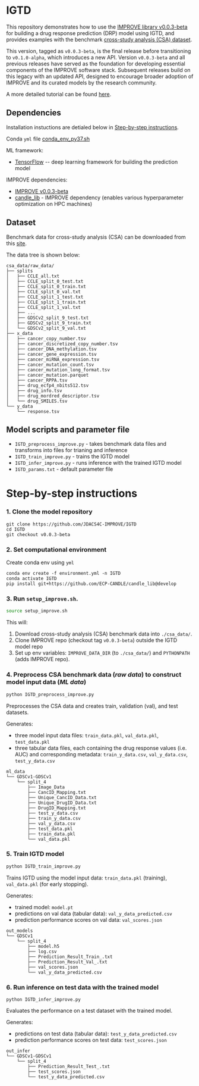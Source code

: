 # IGTD

This repository demonstrates how to use the [IMPROVE library v0.0.3-beta](https://github.com/JDACS4C-IMPROVE/IMPROVE/tree/v0.0.3-beta) for building a drug response prediction (DRP) model using IGTD, and provides examples with the benchmark [cross-study analysis (CSA) dataset](https://web.cels.anl.gov/projects/IMPROVE_FTP/candle/public/improve/benchmarks/single_drug_drp/benchmark-data-pilot1/csa_data/).

This version, tagged as `v0.0.3-beta`, is the final release before transitioning to `v0.1.0-alpha`, which introduces a new API. Version `v0.0.3-beta` and all previous releases have served as the foundation for developing essential components of the IMPROVE software stack. Subsequent releases build on this legacy with an updated API, designed to encourage broader adoption of IMPROVE and its curated models by the research community.

A more detailed tutorial can be found [here](https://jdacs4c-improve.github.io/docs/v0.0.3-beta/content/ModelContributorGuide.html).


## Dependencies
Installation instuctions are detialed below in [Step-by-step instructions](#step-by-step-instructions).

Conda `yml` file [conda_env_py37.sh](./conda_env_py37.sh)

ML framework:
+ [TensorFlow](https://www.tensorflow.org/) -- deep learning framework for building the prediction model


IMPROVE dependencies:
+ [IMPROVE v0.0.3-beta](https://github.com/JDACS4C-IMPROVE/IMPROVE/tree/v0.0.3-beta)
+ [candle_lib](https://github.com/ECP-CANDLE/candle_lib) - IMPROVE dependency (enables various hyperparameter optimization on HPC machines) 



## Dataset
Benchmark data for cross-study analysis (CSA) can be downloaded from this [site](https://web.cels.anl.gov/projects/IMPROVE_FTP/candle/public/improve/benchmarks/single_drug_drp/benchmark-data-pilot1/csa_data/).

The data tree is shown below:
```
csa_data/raw_data/
├── splits
│   ├── CCLE_all.txt
│   ├── CCLE_split_0_test.txt
│   ├── CCLE_split_0_train.txt
│   ├── CCLE_split_0_val.txt
│   ├── CCLE_split_1_test.txt
│   ├── CCLE_split_1_train.txt
│   ├── CCLE_split_1_val.txt
│   ├── ...
│   ├── GDSCv2_split_9_test.txt
│   ├── GDSCv2_split_9_train.txt
│   └── GDSCv2_split_9_val.txt
├── x_data
│   ├── cancer_copy_number.tsv
│   ├── cancer_discretized_copy_number.tsv
│   ├── cancer_DNA_methylation.tsv
│   ├── cancer_gene_expression.tsv
│   ├── cancer_miRNA_expression.tsv
│   ├── cancer_mutation_count.tsv
│   ├── cancer_mutation_long_format.tsv
│   ├── cancer_mutation.parquet
│   ├── cancer_RPPA.tsv
│   ├── drug_ecfp4_nbits512.tsv
│   ├── drug_info.tsv
│   ├── drug_mordred_descriptor.tsv
│   └── drug_SMILES.tsv
└── y_data
    └── response.tsv
```



## Model scripts and parameter file
+ `IGTD_preprocess_improve.py` - takes benchmark data files and transforms into files for trianing and inference
+ `IGTD_train_improve.py` - trains the IGTD model
+ `IGTD_infer_improve.py` - runs inference with the trained IGTD model
+ `IGTD_params.txt` - default parameter file



# Step-by-step instructions

### 1. Clone the model repository
```
git clone https://github.com/JDACS4C-IMPROVE/IGTD
cd IGTD
git checkout v0.0.3-beta
```


### 2. Set computational environment
Create conda env using `yml`
```
conda env create -f environment.yml -n IGTD
conda activate IGTD
pip install git+https://github.com/ECP-CANDLE/candle_lib@develop
```


### 3. Run `setup_improve.sh`.
```bash
source setup_improve.sh
```

This will:
1. Download cross-study analysis (CSA) benchmark data into `./csa_data/`.
2. Clone IMPROVE repo (checkout tag `v0.0.3-beta`) outside the IGTD model repo
3. Set up env variables: `IMPROVE_DATA_DIR` (to `./csa_data/`) and `PYTHONPATH` (adds IMPROVE repo).


### 4. Preprocess CSA benchmark data (_raw data_) to construct model input data (_ML data_)
```bash
python IGTD_preprocess_improve.py
```

Preprocesses the CSA data and creates train, validation (val), and test datasets.

Generates:
* three model input data files: `train_data.pkl`, `val_data.pkl`, `test_data.pkl`
* three tabular data files, each containing the drug response values (i.e. AUC) and corresponding metadata: `train_y_data.csv`, `val_y_data.csv`, `test_y_data.csv`

```
ml_data
└── GDSCv1-GDSCv1
    └── split_4
        ├── Image_Data
        ├── CancID_Mapping.txt
        ├── Unique_CancID_Data.txt
        ├── Unique_DrugID_Data.txt  
        ├── DrugID_Mapping.txt 
        ├── test_y_data.csv  
        ├── train_y_data.csv
        ├── val_y_data.csv        
        ├── test_data.pkl  
        ├── train_data.pkl     
        └── val_data.pkl
```


### 5. Train IGTD model
```bash
python IGTD_train_improve.py
```

Trains IGTD using the model input data: `train_data.pkl` (training), `val_data.pkl` (for early stopping).

Generates:
* trained model: `model.pt`
* predictions on val data (tabular data): `val_y_data_predicted.csv`
* prediction performance scores on val data: `val_scores.json`
```
out_models
└── GDSCv1
    └── split_4
        ├── model.h5
        ├── log.csv
        ├── Prediction_Result_Train_.txt  
        ├── Prediction_Result_Val_.txt
        ├── val_scores.json
        └── val_y_data_predicted.csv
```


### 6. Run inference on test data with the trained model
```python IGTD_infer_improve.py```

Evaluates the performance on a test dataset with the trained model.

Generates:
* predictions on test data (tabular data): `test_y_data_predicted.csv`
* prediction performance scores on test data: `test_scores.json`
```
out_infer
└── GDSCv1-GDSCv1
    └── split_4
        ├── Prediction_Result_Test_.txt
        ├── test_scores.json
        └── test_y_data_predicted.csv
```